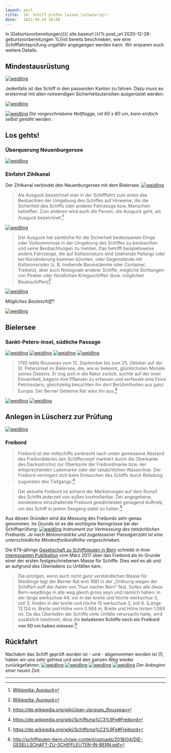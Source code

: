 ```yaml
---
layout: post
title:  10. Schiff prüfen lassen (schwierig!)
date:   2021-04-24 16:00
---
```


In [Geburtsvorbereitungen]({{ site.baseurl }}{% post_url 2020-12-28-geburtsvorbereitungen %})ist bereits beschrieben, wie eine Schifffahrtsprüfung ungefähr angegangen werden kann. Wir ersparen euch weitere Details.

## Mindestausrüstung
[![weidling](/img/pruefung2.jpg)](/img/pruefung2.jpg)

Jedenfalls ist das Schiff in den passenden Kanton zu fahren. Dazu muss es ersteinmal mit allen notwendigen Sicherheitsutensilien ausgerüstet werden:

[![weidling](/img/pruefung1.jpg)](/img/pruefung1.jpg)

[![weidling](/img/pruefung0.jpg)](/img/pruefung0.jpg)
*Die vorgeschriebene Notflagge, rot 60 x 60 cm, kann einfach selbst genäht werden.*

## Los gehts!

### Überquerung Neuenburgersee
[![weidling](/img/pruefung3.jpg)](/img/pruefung3.jpg)

### Einfahrt Zihlkanal
Der Zihlkanal verbindet den Neuenburgersee mit dem Bielersee.
[![weidling](/img/pruefung4.jpg)](/img/pruefung4.jpg)

>Als Ausguck bezeichnet man in der Schifffahrt zum einen das Beobachten der Umgebung des Schiffes auf Hinweise, die die Sicherheit des Schiffs oder anderer Fahrzeuge bzw. Menschen betreffen. Zum anderen wird auch die Person, die Ausguck geht, als Ausguck bezeichnet.[^1]

[![weidling](/img/pruefung5.jpg)](/img/pruefung5.jpg)

>Der Ausguck hat sämtliche für die Sicherheit bedeutsamen Dinge oder Vorkommnisse in der Umgebung des Schiffes zu beobachten und seine Beobachtungen zu melden. Das betrifft beispielsweise andere Fahrzeuge, die auf Kollisionskurs sind (stehende Peilung) oder bei Kursänderung kommen könnten, oder Gegenstände mit Kollisionsrisiko (z. B. treibende Baumstämme oder Container, Treibeis), aber auch Notsignale anderer Schiffe, mögliche Sichtungen von Piraten oder feindlichen Kriegsschiffen (bzw. möglichen Beuteschiffen)[^1]

[![weidling](/img/pruefung6.jpg)](/img/pruefung6.jpg)

*Mögliches Beuteschiff?*

[![weidling](/img/pruefung7.jpg)](/img/pruefung7.jpg)


## Bielersee
### Sankt-Peters-Insel, südliche Passage
[![weidling](/img/pruefung8.jpg)](/img/pruefung8.jpg)
[![weidling](/img/pruefung9.jpg)](/img/pruefung9.jpg)
[![weidling](/img/pruefung10.jpg)](/img/pruefung10.jpg)
[![weidling](/img/pruefung11.jpg)](/img/pruefung11.jpg)

>1765 lebte Rousseau vom 12. September bis zum 25. Oktober auf der St. Petersinsel im Bielersee, die, wie er bekennt, glücklichsten Monate seines Daseins. Er zog sich in die Natur zurück, suchte auf der Insel Einsamkeit, begann ihre Pflanzen zu erfassen und verfasste eine Flora Petrinsularis; gleichzeitig besuchten ihn dort Berühmtheiten aus ganz Europa. Der Berner Geheime Rat wies ihn aus.[^2]

[![weidling](/img/pruefung12.jpg)](/img/pruefung12.jpg)
[![weidling](/img/pruefung13.jpg)](/img/pruefung13.jpg)

## Anlegen in Lüscherz zur Prüfung
[![weidling](/img/pruefung14.jpg)](/img/pruefung14.jpg)

### Freibord
>Freibord ist der mittschiffs senkrecht nach unten gemessene Abstand des Freiborddecks (am Schiffsrumpf markiert durch die Oberkante des Decksstrichs) zur Oberkante der Freibordmarke bzw. der entsprechenden Lademarke oder der tatsächlichen Wasserlinie.
Der Freibord verringert sich beim Eintauchen des Schiffs durch Beladung zugunsten des Tiefgangs.[^3]

>Der aktuelle Freibord ist anhand der Markierungen auf dem Rumpf des Schiffs jederzeit von außen kontrollierbar. Der angegebene, mindestens einzuhaltende Freibord gewährleistet genügend Auftrieb, um das Schiff in jedem Seegang stabil zu halten.[^3]

Aus diesen Gründen wird die Messung des Freibords sehr genau genommen. Im Grunde ist es die wichtigste Kenngrösse bei der Schiffsprüfung:
[![weidling](/img/pruefung15.jpg)](/img/pruefung15.jpg)
*Instrument zur Vermessung des tatsächlichen Freibords. Je nach Motorenstärke und zugelassener Passagierzahl ist eine unterschiedliche Mindestfreibordhöhe vorgeschrieben.*

Die 679-jährige [Gesellschaft zu Schiffsleuten in Bern](http://schiffleuten-bern.ch/) schreibt in ihrer [interessanten Publikation](http://schiffleuten-bern.ch/wp-content/uploads/2018/04/DIE-GESELLSCHAFT-ZU-SCHIFFLEUTEN-IN-BERN.pdf) vom März 2017 über das Freibord als im Grunde einer der ersten festgeschriebenen Masse für Schiffe. Dies weil es ab und an aufgrund des Überladens zu Unfällen kam:

>Die einzigen, wenn auch nicht ganz verständlichen Masse für Weidlinge legt der Berner Rat
erst 1681 in der „Ordnung wegen der Schiffart auff der Aaren von Thun nacher Bern“ fest. Sollen alle diese Bern-weydlinge in alle weg gleich gross seyn und namlich haben: in der länge werkschue 44; vor in der breite und höche werkschue 3, zoll 3; hinden in der breite und höche 
15 werkschue 3, zoll 6. (Länge 13.124 m, Breite und Höhe vorn 0.984 m, Breite und Höhe hinten 1.064 m). Da das Überladen der Schiffe viele Unfälle verursacht hatte, wird zusätzlich bestimmt, dass die **beladenen Schiffe noch ein Freibord von 50 cm haben müssen**.[^4]

## Rückfahrt
Nachdem das Schiff geprüft worden ist - und - abgenommen worden ist (!), haben wir uns sehr gefreut und sind den ganzen Weg wieder zurückgefahren:
[![weidling](/img/pruefung16.jpg)](/img/pruefung16.jpg)
[![weidling](/img/pruefung16.1.jpg)](/img/pruefung16.1.jpg)
[![weidling](/img/pruefung17.jpg)](/img/pruefung17.jpg)
[![weidling](/img/pruefung18.jpg)](/img/pruefung18.jpg)
*Der Anbeginn einer neuen Zeit.*

---
[^1]: [Wikipedia: Ausguck](https://de.wikipedia.org/wiki/Ausguck)
[^2]: https://de.wikipedia.org/wiki/Jean-Jacques_Rousseau
[^3]: https://de.wikipedia.org/wiki/Schiffsma%C3%9Fe#Freibord
[^4]: http://schiffleuten-bern.ch/wp-content/uploads/2018/04/DIE-GESELLSCHAFT-ZU-SCHIFFLEUTEN-IN-BERN.pdf
